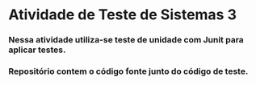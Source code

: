 # Atividade de Teste de Sistemas 3

### Nessa atividade utiliza-se teste de unidade com Junit para aplicar testes.

### Repositório contem o código fonte junto do código de teste.
